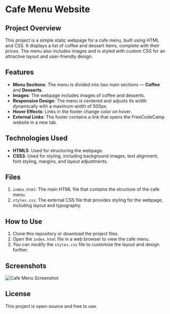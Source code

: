 # Cafe Menu Website

## Project Overview

This project is a simple static webpage for a cafe menu, built using HTML and CSS. It displays a list of coffee and dessert items, complete with their prices. The menu also includes images and is styled with custom CSS for an attractive layout and user-friendly design.

## Features

- **Menu Sections**: The menu is divided into two main sections — **Coffee** and **Desserts**.
- **Images**: The webpage includes images of coffee and desserts.
- **Responsive Design**: The menu is centered and adjusts its width dynamically with a maximum width of 500px.
- **Hover Effects**: Links in the footer change color on hover.
- **External Links**: The footer contains a link that opens the FreeCodeCamp website in a new tab.
  
## Technologies Used

- **HTML5**: Used for structuring the webpage.
- **CSS3**: Used for styling, including background images, text alignment, font styling, margins, and layout adjustments.

## Files

1. `index.html`: The main HTML file that contains the structure of the cafe menu.
2. `styles.css`: The external CSS file that provides styling for the webpage, including layout and typography.

## How to Use

1. Clone this repository or download the project files.
2. Open the `index.html` file in a web browser to view the cafe menu.
3. You can modify the `styles.css` file to customize the layout and design further.

## Screenshots

![Cafe Menu Screenshot](https://cdn.freecodecamp.org/curriculum/css-cafe/coffee.jpg)

## License

This project is open-source and free to use.

